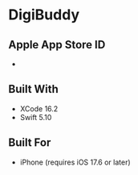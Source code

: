# DigiBuddy



## Apple App Store ID

* 

## Built With

* XCode 16.2
* Swift 5.10

## Built For

* iPhone (requires iOS 17.6 or later)
